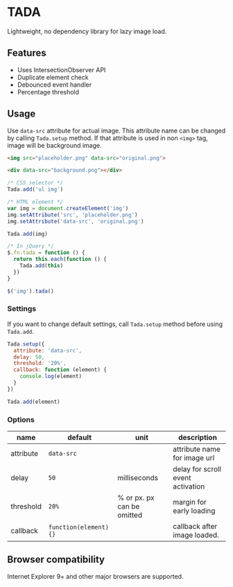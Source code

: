 # TADA

Lightweight, no dependency library for lazy image load.

## Features

- Uses IntersectionObserver API
- Duplicate element check
- Debounced event handler
- Percentage threshold

## Usage

Use `data-src` attribute for actual image. This attribute name can be changed by calling `Tada.setup` method.
If that attribute is used in non `<img>` tag, image will be background image.

```html
<img src="placeholder.png" data-src="original.png">

<div data-src="background.png"></div>
```

```javascript
/* CSS selector */
Tada.add('ul img')

/* HTML element */
var img = document.createElement('img')
img.setAttribute('src', 'placeholder.png')
img.setAttribute('data-src', 'original.png')

Tada.add(img)

/* In jQuery */
$.fn.tada = function () {
  return this.each(function () {
    Tada.add(this)
  })
}

$('img').tada()
```

### Settings

If you want to change default settings, call `Tada.setup` method before using `Tada.add`.

```javascript
Tada.setup({
  attribute: 'data-src',
  delay: 50,
  threshold: '20%',
  callback: function (element) {
    console.log(element)
  }
})

Tada.add(element)
```

### Options

name | default | unit | description
---- | ------- | ---- | -----------
attribute | `data-src` | | attribute name for image url
delay | `50` | milliseconds | delay for scroll event activation
threshold | `20%` | % or px. px can be omitted | margin for early loading
callback | `function(element) {}` | | callback after image loaded.

## Browser compatibility

Internet Explorer 9+ and other major browsers are supported.
